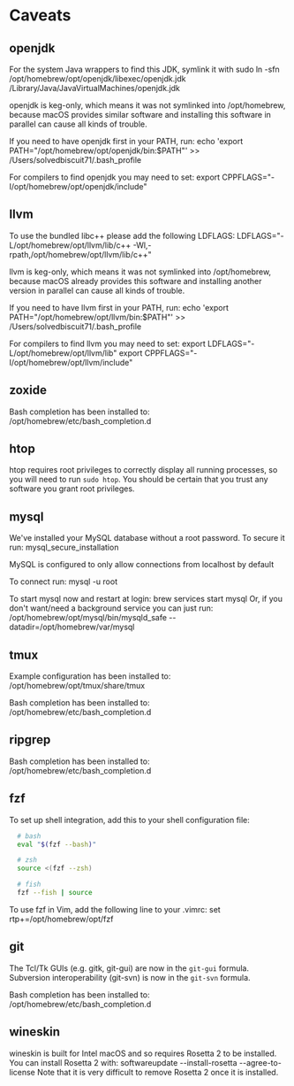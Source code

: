 # Caveats

## openjdk
For the system Java wrappers to find this JDK, symlink it with
  sudo ln -sfn /opt/homebrew/opt/openjdk/libexec/openjdk.jdk /Library/Java/JavaVirtualMachines/openjdk.jdk

openjdk is keg-only, which means it was not symlinked into /opt/homebrew,
because macOS provides similar software and installing this software in
parallel can cause all kinds of trouble.

If you need to have openjdk first in your PATH, run:
  echo 'export PATH="/opt/homebrew/opt/openjdk/bin:$PATH"' >> /Users/solvedbiscuit71/.bash_profile

For compilers to find openjdk you may need to set:
  export CPPFLAGS="-I/opt/homebrew/opt/openjdk/include"

## llvm
To use the bundled libc++ please add the following LDFLAGS:
  LDFLAGS="-L/opt/homebrew/opt/llvm/lib/c++ -Wl,-rpath,/opt/homebrew/opt/llvm/lib/c++"

llvm is keg-only, which means it was not symlinked into /opt/homebrew,
because macOS already provides this software and installing another version in
parallel can cause all kinds of trouble.

If you need to have llvm first in your PATH, run:
  echo 'export PATH="/opt/homebrew/opt/llvm/bin:$PATH"' >> /Users/solvedbiscuit71/.bash_profile

For compilers to find llvm you may need to set:
  export LDFLAGS="-L/opt/homebrew/opt/llvm/lib"
  export CPPFLAGS="-I/opt/homebrew/opt/llvm/include"

## zoxide
Bash completion has been installed to:
  /opt/homebrew/etc/bash_completion.d

## htop
htop requires root privileges to correctly display all running processes,
so you will need to run `sudo htop`.
You should be certain that you trust any software you grant root privileges.

## mysql
We've installed your MySQL database without a root password. To secure it run:
    mysql_secure_installation

MySQL is configured to only allow connections from localhost by default

To connect run:
    mysql -u root

To start mysql now and restart at login:
  brew services start mysql
Or, if you don't want/need a background service you can just run:
  /opt/homebrew/opt/mysql/bin/mysqld_safe --datadir\=/opt/homebrew/var/mysql

## tmux
Example configuration has been installed to:
  /opt/homebrew/opt/tmux/share/tmux

Bash completion has been installed to:
  /opt/homebrew/etc/bash_completion.d

## ripgrep
Bash completion has been installed to:
  /opt/homebrew/etc/bash_completion.d

## fzf
To set up shell integration, add this to your shell configuration file:

```sh
  # bash
  eval "$(fzf --bash)"

  # zsh
  source <(fzf --zsh)

  # fish
  fzf --fish | source
```

To use fzf in Vim, add the following line to your .vimrc:
  set rtp+=/opt/homebrew/opt/fzf

## git
The Tcl/Tk GUIs (e.g. gitk, git-gui) are now in the `git-gui` formula.
Subversion interoperability (git-svn) is now in the `git-svn` formula.

Bash completion has been installed to:
  /opt/homebrew/etc/bash_completion.d

## wineskin
wineskin is built for Intel macOS and so requires Rosetta 2 to be installed.
You can install Rosetta 2 with:
  softwareupdate --install-rosetta --agree-to-license
Note that it is very difficult to remove Rosetta 2 once it is installed.
